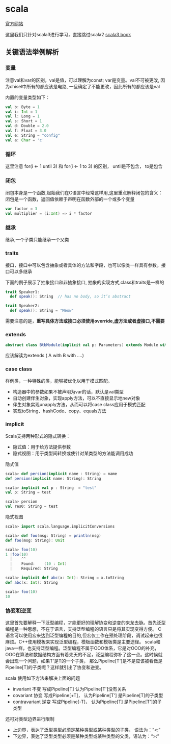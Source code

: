 # scala

[官方网站](https://www.scala-lang.org/)

这里我们只针对scala3进行学习，直接跳过scala2
[scala3 book](https://docs.scala-lang.org/scala3/book/introduction.html)

## 关键语法举例解析

### 变量

注意val和var的区别，val是值，可以理解为const; var是变量。val不可被更改, 因为chisel中所有的都应该是电路, 一旦确定了不能更改，因此所有的都应该是val

内置的变量类型如下：

```scala
val b: Byte = 1
val i: Int = 1
val l: Long = 1
val s: Short = 1
val d: Double = 2.0
val f: Float = 3.0
val e: String = "config"
val a: Char = 'c'
```

### 循环

这里注意 for(i <- 1 until 3) 和 for(i <- 1 to 3) 的区别， until是不包含， to是包含

### 闭包

闭包本身是一个函数,起始我们在C语言中经常这样用,这里重点解释闭包的含义：闭包是一个函数，返回值依赖于声明在函数外部的一个或多个变量

```scala
var factor = 3  
val multiplier = (i:Int) => i * factor  
```

### 继承

继承,一个子类只能继承一个父类

### traits

接口，接口中可以包含抽象或者具体的方法和字段，也可以像类一样具有参数。接口可以多继承

下面的例子展示了抽象接口和非抽象接口, 抽象的实现方式,class和traits是一样的

```scala
trait Speaker1:
  def speak(): String  // has no body, so it’s abstract

trait Speaker2:
  def speak(): String = "Meow"
```

需要注意的是，**重写具体方法或接口必须使用override,虚方法或者虚接口,不需要**

### extends

```scala
abstract class BtbModule(implicit val p: Parameters) extends Module with HasBtbParameters
```

应该解读为extends ( A with B with ....)

### case class

样例类，一种特殊的类，能够被优化以用于模式匹配。

- 构造器中的参数如果不被声明为var的话，默认是val类型
- 自动创建伴生对象，实现apply方法，可以不直接显示地new对象
- 伴生对象实现unapply方法，从而可以将case class应用于模式匹配
- 实现toString、hashCode、copy、equals方法

### implicit

Scala支持两种形式的隐式转换：

- 隐式值：用于给方法提供参数
- 隐式视图：用于类型间转换或使针对某类型的方法能调用成功

隐式值

```scala
scala> def persion(implicit name : String) = name
def persion(implicit name: String): String

scala> implicit val p : String  = "test"
val p: String = test

scala> persion
val res0: String = test
```

隐式视图

```scala
scala> import scala.language.implicitConversions

scala> def foo(msg: String) = println(msg)
def foo(msg: String): Unit

scala> foo(10)
1 |foo(10)
  |    ^^
  |    Found:    (10 : Int)
  |    Required: String

scala> implicit def abc(x: Int): String = x.toString
def abc(x: Int): String

scala> foo(10)
10
```

### 协变和逆变

这里首先要解释一下泛型编程，才能更好的理解协变和逆变的来龙去脉。首先泛型编程是一种思想，不在于语言，支持泛型编程的语言只是将其实现变得方便。
C语言可以使用宏来达到泛型编程的目的,但宏仅工作在预处理阶段，调试起来也很麻烦。C++使用模板来实现泛型编程，模板函数和模板类是主要途径。
scala和java一样，也支持泛型编程。泛型编程不属于OOO体系，它是对OOO的补充，OOO在算法和数据结构方面有着先天的不足，泛型编程弥补了这一点。这时候就会出现一个问题，如果T'是T的一个子类，
那么Pipeline[T']是不是应该被看做是Pipeline[T]的子类呢？这样就引出了协变和逆变。

scala 使用如下方法来解决上面的问题

- invariant 不变 写成Pipeline[T] 认为Pipeline[T']没有关系
- covariant 协变 写成Pipeline[+T]， 认为Pipeline[T'] 是Pipeline[T]的子类型
- contravariant 逆变 写成Pipeline[-T]， 认为Pipeline[T] 是Pipeline[T']的子类型

还可对类型边界进行限制

- 上边界，表达了泛型类型必须是某种类型或某种类型的子类， 语法为：“<:”
- 下边界，表达了泛型类型必须是某种类型或某种类型的父类，语法为：“>:”
